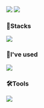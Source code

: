 <img src="https://capsule-render.vercel.app/api?type=wave&color=auto&height=300&section=header&text=capsule%20render&fontSize=90" />

  <a href="링크" target="_blank">
    <img src="https://img.shields.io/badge/Notion-#000000?style=for-the-badge&logo=Notion&logoColor=white">
  </a>
<div align="left">
<h3>💪Stacks</h3>
<img src="https://img.shields.io/badge/html5-E34F26?style=for-the-badge&logo=html5&logoColor=white">
</div>

<div align="left">
<h3>🌱I've used</h3>
<img src="https://img.shields.io/badge/apache-D22128?style=for-the-badge&logo=apache&logoColor=white">
</div>

<div align="left">
<h3>🛠️Tools</h3>
<img src="https://img.shields.io/badge/github-181717?style=for-the-badge&logo=github&logoColor=white">
</div>
